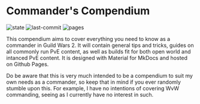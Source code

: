 # Commander's Compendium
![state](https://img.shields.io/badge/state-wip-yellow) ![last-commit](https://img.shields.io/github/last-commit/wistfulglen/commanders-compendium) ![pages](https://img.shields.io/github/directory-file-count/wistfulglen/commanders-compendium/docs?label=pages)

This compendium aims to cover everything you need to know as a commander in Guild Wars 2. It will contain general tips and tricks, guides on all commonly run PvE content, as well as builds fit for both open world and intanced PvE content. It is designed with Material for MkDocs and hosted on Github Pages.

Do be aware that this is very much intended to be a compendium to suit my own needs as a commander, so keep that in mind if you ever randomly stumble upon this. For example, I have no intentions of covering WvW commanding, seeing as I currently have no interest in such.
